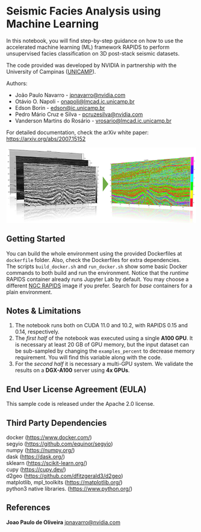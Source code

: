 # Seismic Facies Analysis using Machine Learning

In this notebook, you will find step-by-step guidance on how to use the accelerated machine learning (ML) framework RAPIDS to perform unsupervised facies classification on 3D post-stack seismic datasets.

The code provided was developed by NVIDIA in partnership with the University of Campinas ([UNICAMP](https://ic.unicamp.br/en/)).

Authors:
- João Paulo Navarro - [jpnavarro@nvidia.com](mailto:jpnavarro@nvidia.com)
- Otávio O. Napoli - [onapoli@lmcad.ic.unicamp.br](mailto:onapoli@lmcad.ic.unicamp.br)
- Edson Borin - [edson@ic.unicamp.br](mailto:edson@ic.unicamp.br)
- Pedro Mário Cruz e Silva - [pcruzesilva@nvidia.com](mailto:pcruzesilva@nvidia.com)
- Vanderson Martins do Rosário - [vrosario@lmcad.ic.unicamp.br](mailto:vrosario@lmcad.ic.unicamp.br)

For detailed documentation, check the arXiv white paper: https://arxiv.org/abs/2007.15152

<img src="https://github.com/NVIDIA/energy-sdk/blob/master/rapids_seismic_facies/figs/intro.png?raw=true" width=700 align=center>

## Getting Started
You can build the whole environment using the provided Dockerfiles at `dockerfile` folder. Also, check the Dockerfiles for extra dependencies.<br>
The scripts `build_docker.sh` and `run_docker.sh` show some basic Docker commands to both build and run the environment. Notice that the *runtime* RAPIDS container already runs Jupyter Lab by default. You may choose a different [NGC RAPIDS](https://ngc.nvidia.com/catalog/containers/nvidia:rapidsai:rapidsai/tags) image if you prefer. Search for *base* containers for a plain environment.

## Notes & Limitations
1. The notebook runs both on CUDA 11.0 and 10.2, with RAPIDS 0.15 and 0.14, respectively.
2. The *first half* of the notebook was executed using a single **A100 GPU**. It is necessary at least 20 GB of GPU memory, but the input dataset can be sub-sampled by changing the `examples_percent` to decrease memory requirement.  You will find this variable along with the code.
3. For the *second half* it is necessary a multi-GPU system. We validate the results on a **DGX-A100** server using **4x GPUs**.

## End User License Agreement (EULA)
This sample code is released under the Apache 2.0 license.

## Third Party Dependencies
docker (https://www.docker.com/)<br>
segyio (https://github.com/equinor/segyio)<br>
numpy (https://numpy.org/)<br>
dask (https://dask.org/)<br>
sklearn (https://scikit-learn.org/)<br>
cupy (https://cupy.dev/)<br>
d2geo (https://github.com/dfitzgerald3/d2geo)<br>
matplotlib, mpl_toolkits (https://matplotlib.org/)<br>
python3 native libraries. (https://www.python.org/) <br>

## References

**Joao Paulo de Oliveira** jpnavarro@nvidia.com
